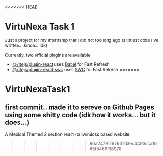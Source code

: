 <<<<<<< HEAD
# VirtuNexa Task 1

Just a project for my internship that i did not too long ago (shittiest code i've written....kinda....idk)

Currently, two official plugins are available:

- [@vitejs/plugin-react](https://github.com/vitejs/vite-plugin-react/blob/main/packages/plugin-react/README.md) uses [Babel](https://babeljs.io/) for Fast Refresh
- [@vitejs/plugin-react-swc](https://github.com/vitejs/vite-plugin-react-swc) uses [SWC](https://swc.rs/) for Fast Refresh
=======
# VirtuNexaTask1
## first commit.. made it to sereve on Github Pages using some shitty code (idk how it works... but it does...)
A Medical Themed 2 section react+tailwindcss based website.
>>>>>>> 66a24791797937d3ec4493cca1665f5466f98978
